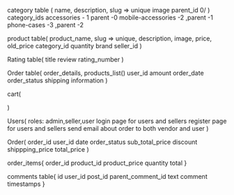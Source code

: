 <!-- basic requirements for table -->

category table (
    name,
    description,
    slug => unique
    image
    parent_id 0/
)
category_ids
accessories - 1 parent -0
mobile-accessories -2 ,parent -1
phone-cases -3 ,parent -2


product table(
    product_name,
    slug => unique,
    description,
    image,
    price,
    old_price
    category_id
    quantity 
    brand
    seller_id
)

Rating table(
    title
    review
    rating_number
)

Order table(
    order_details,
    products_list()
    user_id
    amount
    order_date
    order_status
    shipping information
)

cart(

)

Users(
    roles:
    admin,seller,user
    login page for users and sellers
    register page for users and sellers
    send email about order to both vendor and user
)

Order(
    order_id
    user_id
    date
    order_status
    sub_total_price
    discount
    shippping_price
    total_price
)

order_items{
    order_id
    product_id
    product_price
    quantity
    total
}

comments table{
    id
    user_id
    post_id
    parent_comment_id
    text comment
    timestamps 
}